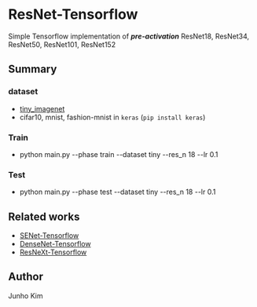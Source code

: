 # ResNet-Tensorflow
Simple Tensorflow implementation of ***pre-activation*** ResNet18, ResNet34, ResNet50, ResNet101, ResNet152
## Summary
### dataset
* [tiny_imagenet](https://tiny-imagenet.herokuapp.com/)
* cifar10, mnist, fashion-mnist in `keras` (`pip install keras`)

### Train
* python main.py --phase train --dataset tiny --res_n 18 --lr 0.1

### Test
* python main.py --phase test --dataset tiny --res_n 18 --lr 0.1

## Related works
* [SENet-Tensorflow](https://github.com/taki0112/SENet-Tensorflow)
* [DenseNet-Tensorflow](https://github.com/taki0112/Densenet-Tensorflow)
* [ResNeXt-Tensorflow](https://github.com/taki0112/ResNeXt-Tensorflow)

## Author
Junho Kim
